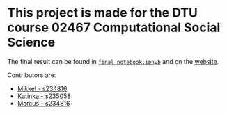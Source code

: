 # This project is made for the DTU course 02467 Computational Social Science

The final result can be found in [`final_notebook.ipnyb`](https://github.com/Aaresh1705/CSS_project_final/blob/main/final_notebook.ipynb) and on the [website](https://aaresh1705.github.io/CSS_project_final/). 

Contributors are: 
- [Mikkel - s234816](https://github.com/mbrochlips)
- [Katinka - s235058](https://github.com/katinka314)
- [Marcus - s234816](https://github.com/Aaresh1705)